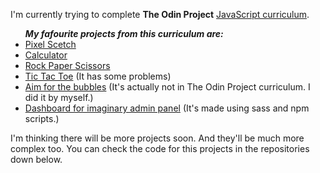 I'm currently trying to complete <b>The Odin Project</b> <a href="https://www.theodinproject.com/paths/full-stack-javascript">JavaScript curriculum</a>.

<ul>
  <b><i>My fafourite projects from this curriculum are:</i></b>
  <li><a href="https://rgb-katana.github.io/odin-scetch/">Pixel Scetch</a></li>
  <li><a href="https://rgb-katana.github.io/odin-calculator/">Calculator</a></li>
  <li><a href="https://rgb-katana.github.io/odin-rock-paper-scissors/">Rock Paper Scissors</a></li>
  <li><a href="https://rgb-katana.github.io/odin-tic-tac-toe/">Tic Tac Toe</a> (It has some problems)</li>
  <li><a href="https://rgb-katana.github.io/bubbles/">Aim for the bubbles</a> (It's actually not in The Odin Project curriculum. I did it by myself.)</li>
  <li><a href="https://rgb-katana.github.io/odin-rock-paper-scissors/">Dashboard for imaginary admin panel</a> (It's made using sass and npm scripts.)</li>
</ul>

I'm thinking there will be more projects soon. And they'll be much more complex too. You can check the code for this projects in the repositories down below.

<!---
rgb-katana/rgb-katana is a ✨ special ✨ repository because its `README.md` (this file) appears on your GitHub profile.
You can click the Preview link to take a look at your changes.
--->
